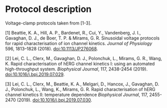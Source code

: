 # Protocol description

Voltage-clamp protocols taken from [1-3].

[1] Beattie, K. A., Hill, A. P., Bardenet, R., Cui, Y., Vandenberg, J. I., Gavaghan, D. J., de Boer, T. P. & Mirams, G. R.
    Sinusoidal voltage protocols for rapid characterisation of ion channel kinetics.
    _Journal of Physiology_ 596, 1813–1828 (2018).
    [doi:10.1113/JP276068](https://doi.org/10.1113/JP276068).

[2] Lei, C. L., Clerx, M., Gavaghan, D. J., Polonchuk, L., Mirams, G. R., Wang, K.
    Rapid characterisation of hERG channel kinetics I: using an automated high-throughput system.
    _Biophysical Journal_, 117, 2438-2454 (2019).
    [doi:10.1016/j.bpj.2019.07.029](https://doi.org/10.1016/j.bpj.2019.07.029).

[3] Lei, C. L., Clerx, M., Beattie, K. A., Melgari, D., Hancox, J., Gavaghan, D. J., Polonchuk, L., Wang, K., Mirams, G. R.
    Rapid characterisation of hERG channel kinetics II: temperature dependence
    _Biophysical Journal_, 117, 2455-2470 (2019).
    [doi:10.1016/j.bpj.2019.07.030](https://doi.org/10.1016/j.bpj.2019.07.030).

